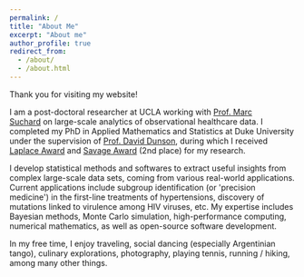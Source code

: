 ```yaml
---
permalink: /
title: "About Me"
excerpt: "About me"
author_profile: true
redirect_from:
  - /about/
  - /about.html
---
```


Thank you for visiting my website!

I am a post-doctoral researcher at UCLA working with [Prof. Marc Suchard](http://faculty.biomath.ucla.edu/msuchard/) on large-scale analytics of observational healthcare data. I completed my PhD in Applied Mathematics and Statistics at Duke University under the supervision of [Prof. David Dunson](https://stat.duke.edu/people/david-b-dunson), during which I received [Laplace Award](https://math.duke.edu/news/graduate-student-akihiko-nishimura-wins-laplace-award) and [Savage Award](https://bayesian.org/project/savage-award/) (2nd place) for my research.

I develop statistical methods and softwares to extract useful insights from complex large-scale data sets, coming from various real-world applications. Current applications include subgroup identification (or 'precision medicine') in the first-line treatments of hypertensions, discovery of mutations linked to virulence among HIV viruses, etc. My expertise includes Bayesian methods, Monte Carlo simulation, high-performance computing, numerical mathematics, as well as open-source software development.

In my free time, I enjoy traveling, social dancing (especially Argentinian tango), culinary explorations, photography, playing tennis, running / hiking, among many other things.
